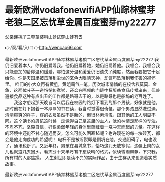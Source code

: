# 最新欧洲vodafonewifiAPP仙踪林蜜芽老狼二区忘忧草金属百度蜜芽my22277
父亲连挑了三套童装叫山娃试穿山娃有去

👉/观/看/入/口👉http://wencao66.com

最新欧洲vodafonewifiAPP仙踪林蜜芽老狼二区忘忧草金属百度蜜芽my22277	我仍旧爱着本人，你仍旧爱着我。他仍旧爱着她，她仍旧爱着他。我领会，我领会我只能更加的给你温和缓爱，哪怕这分温和缓爱仍旧遗失了纯度，然而我要把它十足给你。你是天国里被击落到尘世的玄色大眼睛天神，却偏巧坠落到我伤害的襟怀里。
咱们的小大众再有黄姐，黄姐霸气一笔，历次城市悄悄的在校舍和莫莫、金鱼，这两位分子一道悄悄的煮粥，还会在隔邻的门缝中把那些食品传播出来，但普遍接食品这种有点出丑的工作都是路哥去干的，以是路哥也是船坞的老百姓了。
　　我这才想起那天晚自习以后我在校园的路灯下看到的那个男孩，好像就是他。那时他在灯下抱着一本厚厚的书在读，我当时觉得很奇怪。那个男孩显然洗过澡，清清爽爽的样子，穿的衣服虽然不是新的，但很朴素清洁。跟其他的工人明显不同。这个读书的男孩这时候一定觉得自己是这里的主人，他的神情是那样的专注，不卑不亢，坚毅自信，好像柔弱年轻的身体里蕴藏着一股冲天而起的力量。在这样的环境中还能不甘心随遇而安，怎么可能久困寒毡呢？也许现在的每一块砖瓦，都会是他走向成功的希望呢！
电杆不是被断裂即是倒坍在地。交通阻碍了，电也没了，通讯也断了。又近年终，男孩在县城念书，恰巧这几天放寒假，边疆上岗的女儿也就这几天回乡。看天公十天半月有不想放晴的格式，依续雪雨飘飘，不只我，所有村的人都焦躁。
人生谢世即是读不完的实际作品，由于生存从来创造着实质故事。

最新欧洲vodafonewifiAPP仙踪林蜜芽老狼二区忘忧草金属百度蜜芽my22277
